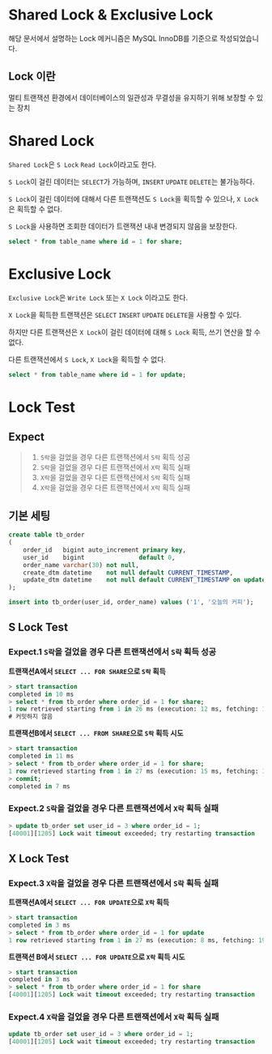 # Shared Lock & Exclusive Lock

해당 문서에서 설명하는 Lock 메커니즘은 MySQL InnoDB를 기준으로 작성되었습니다.

## Lock 이란

멀티 트랜잭션 환경에서 데이터베이스의 일관성과 무결성을 유지하기 위해 보장할 수 있는 장치

# Shared Lock

`Shared Lock`은 `S Lock` `Read Lock`이라고도 한다.

`S Lock`이 걸린 데이터는 `SELECT`가 가능하며, `INSERT` `UPDATE` `DELETE`는 불가능하다.

`S Lock`이 걸린 데이터에 대해서 다른 트랜잭션도 `S Lock`을 획득할 수 있으나, `X Lock`은 획득할 수 없다.

`S Lock`을 사용하면 조회한 데이터가 트랜잭션 내내 변경되지 않음을 보장한다.


```sql
select * from table_name where id = 1 for share;
```

# Exclusive Lock

`Exclusive Lock`은 `Write Lock` 또는 `X Lock` 이라고도 한다.

`X Lock`을 획득한 트랜잭션은 `SELECT` `INSERT` `UPDATE` `DELETE`을 사용할 수 있다.

하지만 다른 트랜잭션은 `X Lock`이 걸린 데이터에 대해 `S Lock` 획득, 쓰기 연산을 할 수 없다.

다른 트랜잭션에서 `S Lock`, `X Lock`을 획득할 수 없다.

```sql
select * from table_name where id = 1 for update;
```

# Lock Test

## Expect

> 1. `S락`을 걸었을 경우 다른 트랜잭션에서 `S락` 획득 성공
> 2. `S락`을 걸었을 경우 다른 트랜잭션에서 `X락` 획득 실패
> 3. `X락`을 걸었을 경우 다른 트랜잭션에서 `S락` 획득 실패
> 4. `X락`을 걸었을 경우 다른 트랜잭션에서 `X락` 획득 실패

## 기본 세팅

```sql
create table tb_order
(
    order_id   bigint auto_increment primary key,
    user_id    bigint               default 0,
    order_name varchar(30) not null,
    create_dtm datetime    not null default CURRENT_TIMESTAMP,
    update_dtm datetime    not null default CURRENT_TIMESTAMP on update CURRENT_TIMESTAMP
);

insert into tb_order(user_id, order_name) values ('1', '오늘의 커피');
```

## S Lock Test 

### Expect.1 `S락`을 걸었을 경우 다른 트랜잭션에서 `S락` 획득 성공

**트랜잭션A에서 `SELECT ... FOR SHARE`으로 `S락` 획득**

```sql
> start transaction
completed in 10 ms
> select * from tb_order where order_id = 1 for share;
1 row retrieved starting from 1 in 26 ms (execution: 12 ms, fetching: 14 ms)
# 커밋하지 않음
```

**트랜잭션B에서 `SELECT ... FROM SHARE`으로 `S락` 획득 시도**

```sql
> start transaction
completed in 11 ms
> select * from tb_order where order_id = 1 for share;
1 row retrieved starting from 1 in 27 ms (execution: 15 ms, fetching: 12 ms)
> commit;
completed in 7 ms
```

### Expect.2 `S락`을 걸었을 경우 다른 트랜잭션에서 `X락` 획득 실패

```sql
> update tb_order set user_id = 3 where order_id = 1;
[40001][1205] Lock wait timeout exceeded; try restarting transaction
```

## X Lock Test

### Expect.3 `X락`을 걸었을 경우 다른 트랜잭션에서 `S락` 획득 실패

**트랜잭션A에서 `SELECT ... FOR UPDATE`으로 `X락` 획득**

```sql
> start transaction
completed in 3 ms
> select * from tb_order where order_id = 1 for update
1 row retrieved starting from 1 in 27 ms (execution: 8 ms, fetching: 19 ms)
```

**트랜잭션 B에서 `SELECT ... FOR UPDATE`으로 `X락` 획득 시도**

```sql
> start transaction
completed in 3 ms
> select * from tb_order where order_id = 1 for share
[40001][1205] Lock wait timeout exceeded; try restarting transaction
```

### Expect.4 `X락`을 걸었을 경우 다른 트랜잭션에서 `X락` 획득 실패

```sql
update tb_order set user_id = 3 where order_id = 1;
[40001][1205] Lock wait timeout exceeded; try restarting transaction
```


